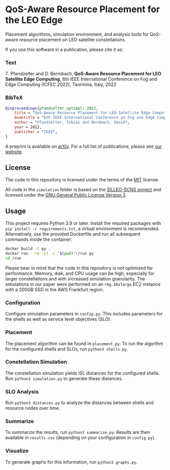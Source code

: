 # QoS-Aware Resource Placement for the LEO Edge

Placement algorithms, simulation environment, and analysis tools for QoS-aware resource placement on LEO satellite constellations.

If you use this software in a publication, please cite it as:

### Text

T. Pfandzelter and D. Bermbach, **QoS-Aware Resource Placement for LEO Satellite Edge Computing**, 6th IEEE International Conference on Fog and Edge Computing (ICFEC 2022), Taormina, Italy, 2022

### BibTeX

```bibtex
@inproceedings{pfandzelter_optimal:_2022,
    title = "QoS-Aware Resource Placement for LEO Satellite Edge Computing",
    booktitle = "6th IEEE International Conference on Fog and Edge Computing (ICFEC 2022)",
    author = "Pfandzelter, Tobias and Bermbach, David",
    year = 2022,
    publisher = "IEEE",
}
```

A preprint is available on [arXiv](https://arxiv.org/abs/2201.05872).
For a full list of publications, please see [our website](https://www.tu.berlin/en/mcc/research/publications/).

## License

The code in this repository is licensed under the terms of the [MIT](./LICENSE) license.

All code in the `simulation` folder is based on the [SILLEO-SCNS project](https://github.com/Ben-Kempton/SILLEO-SCNS) and licensed under the [GNU General Public License Version 3](./simulation/LICENSE).

## Usage

This project requires Python 3.9 or later.
Install the required packages with `pip install -r requirements.txt`, a virtual environment is recommended.
Alternatively, use the provided Dockerfile and run all subsequent commands inside the container:

```sh
docker build -t py .
docker run --rm -it -v "$(pwd)":/run py
cd /run
```

Please bear in mind that the code in this repository is not optimized for performance.
Memory, disk, and CPU usage can be high, especially for larger constellations and with increased simulation granularity.
The simulations in our paper were performed on an `r6g.16xlarge` EC2 instance with a 200GB SSD in the AWS Frankfurt region.

### Configuration

Configure simulation parameters in `config.py`.
This includes parameters for the shells as well as service level objectives (SLO).

### Placement

The placement algorithm can be found in `placement.py`.
To run the algorthm for the configured shells and SLOs, run `python3 shells.py`.

### Constellation Simulation

The constellation simulation yields ISL distances for the configured shells.
Run `python3 simulation.py` to generate these distances.

### SLO Analysis

Run `python3 distances.py` to analyze the distances between shells and resource nodes over time.

### Summarize

To summarize the results, run `python3 summarize.py`.
Results are then available in `results.csv` (depending on your configuration in `config.py`).

### Visualize

To generate graphs for this information, run `python3 graphs.py`.
